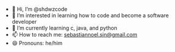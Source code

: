 - 👋 Hi, I’m @shdwzcode
- 👀 I’m interested in learning how to code and become a software developer
- 🌱 I’m currently learning c, java, and python
- 📫 How to reach me: sebastiannoel.sjn@gmail.com 
- 😄 Pronouns: he/him
<!---
shdwzcode/shdwzcode is a ✨ special ✨ repository because its `README.md` (this file) appears on your GitHub profile.
You can click the Preview link to take a look at your changes.
--->
